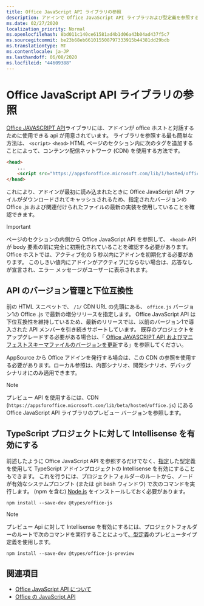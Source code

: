 ```yaml
---
title: Office JavaScript API ライブラリの参照
description: アドインで Office JavaScript API ライブラリおよび型定義を参照する方法について説明します。
ms.date: 02/27/2020
localization_priority: Normal
ms.openlocfilehash: 8bd011c140ce61581ad4b1d06a43b04ad437f5c7
ms.sourcegitcommit: be23b68eb661015508797333915b44381dd29bdb
ms.translationtype: MT
ms.contentlocale: ja-JP
ms.lasthandoff: 06/08/2020
ms.locfileid: "44609388"
---
```

# <a name="referencing-the-office-javascript-api-library"></a>Office JavaScript API ライブラリの参照

[Office JAVASCRIPT API](../reference/javascript-api-for-office.md)ライブラリには、アドインが office ホストと対話するために使用できる api が用意されています。 ライブラリを参照する最も簡単な方法は、 `<script>` `<head>` HTML ページのセクション内に次のタグを追加することによって、コンテンツ配信ネットワーク (CDN) を使用する方法です。  

```html
<head>
    ...
    <script src="https://appsforoffice.microsoft.com/lib/1/hosted/office.js" type="text/javascript"></script>
</head>
```

これにより、アドインが最初に読み込まれたときに Office JavaScript API ファイルがダウンロードされてキャッシュされるため、指定されたバージョンの Office .js および関連付けられたファイルの最新の実装を使用していることを確認できます。

> [!IMPORTANT]
> ページのセクションの内側から Office JavaScript API を参照して、 `<head>` API が body 要素の前に完全に初期化されていることを確認する必要があります。 Office ホストでは、アクティブ化の 5 秒以内にアドインを初期化する必要があります。 このしきい値内にアドインがアクティブにならない場合は、応答なしが宣言され、エラー メッセージがユーザーに表示されます。

## <a name="api-versioning-and-backward-compatibility"></a>API のバージョン管理と下位互換性

前の HTML スニペットで、 `/1/` CDN URL の先頭にある、 `office.js` バージョン1の Office .js で最新の増分リリースを指定します。 Office JavaScript API は下位互換性を維持しているため、最新のリリースでは、以前のバージョン1で導入された API メンバーを引き続きサポートしています。 既存のプロジェクトをアップグレードする必要がある場合は、「 [Office JAVASCRIPT API およびマニフェストスキーマファイルのバージョンを更新](update-your-javascript-api-for-office-and-manifest-schema-version.md)する」を参照してください。 

AppSource から Office アドインを発行する場合は、この CDN の参照を使用する必要があります。ローカル参照は、内部シナリオ、開発シナリオ、デバッグ シナリオにのみ適用できます。

> [!NOTE]
> プレビュー API を使用するには、CDN (`https://appsforoffice.microsoft.com/lib/beta/hosted/office.js`) にある Office JavaScript API ライブラリのプレビュー バージョンを参照します。

## <a name="enabling-intellisense-for-a-typescript-project"></a>TypeScript プロジェクトに対して Intellisense を有効にする

前述したように Office JavaScript API を参照するだけでなく、[指定](https://github.com/DefinitelyTyped/DefinitelyTyped/tree/master/types/office-js)した型定義を使用して TypeScript アドインプロジェクトの Intellisense を有効にすることもできます。 これを行うには、プロジェクトフォルダーのルートから、ノードが有効なシステムプロンプト (または git bash ウィンドウ) で次のコマンドを実行します。 (npm を含む) [Node.js](https://nodejs.org) をインストールしておく必要があります。

```command&nbsp;line
npm install --save-dev @types/office-js
```

> [!NOTE]
> プレビュー Api に対して Intellisense を有効にするには、プロジェクトフォルダーのルートで次のコマンドを実行することによって[、型定義](https://github.com/DefinitelyTyped/DefinitelyTyped/tree/master/types/office-js-preview)のプレビュータイプ定義を使用します。 
>
> `npm install --save-dev @types/office-js-preview`

## <a name="see-also"></a>関連項目

- [Office JavaScript API について](understanding-the-javascript-api-for-office.md)
- [Office の JavaScript API](../reference/javascript-api-for-office.md)
